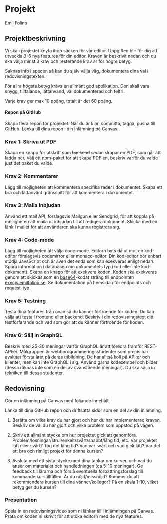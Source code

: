 # Projekt

<p class="author">Emil Folino</p>



## Projektbeskrivning

Vi ska i projektet knyta ihop säcken för vår editor. Uppgiften blir för dig att utveckla 3-6 nya features för din editor. Kraven är beskrivit nedan och du ska välja minst 3 krav och resterande krav är för högre betyg.

Saknas info i specen så kan du själv välja väg, dokumentera dina val i redovisningstexten.

För allra högsta betyg krävs en allmänt god applikation. Den skall vara snygg, tilltalande, lättanvänd, väl dokumenterad och felfri.

Varje krav ger max 10 poäng, totalt är det 60 poäng.



#### Repon på GitHub

Skapa flera repon för projektet. När du är klar, committa, tagga, pusha till GitHub. Länka till dina repon i din inlämning på Canvas.



### Krav 1: Skriva ut PDF

Skapa en knapp för utskrift som <s>backend</s> sedan skapar en PDF, som går att ladda ner. Välj ett npm-paket för att skapa PDF'en, beskriv varför du valde just det paket du valde.



### Krav 2: Kommentarer

Lägg till möjligheten att kommentera specifika rader i dokumentet. Skapa ett bra och lättanvänt gränssnitt för att kommentera i dokumentet.



### Krav 3: Maila inbjudan

Använd ett mail API, förslagsvis Mailgun eller Sendgrid, för att koppla på möjligheten att maila ut inbjudan till att redigera dokument. Skicka med en länk i mailet för att användaren ska kunna registrera sig.



### Krav 4: Code-mode

Lägg till möjligheten att välja code-mode. Editorn byts då ut mot en kod-editor förslagsvis codemirror eller monaco-editor. Din kod-editor bör enbart stödja JavaScript och är även det enda som kan exekveras enligt nedan. Spara information i databasen om dokumentets typ (kod eller inte kod-dokument). Skapa en knapp för att exekvera koden. Koden ska exekveras genom att skickas som en [base64](https://developer.mozilla.org/en-US/docs/Glossary/Base64)-kodat sträng till endpointen [execjs.emilfolino.se](https://execjs.emilfolino.se). Se dokumentation på hemsidan för endpoints och request-typ.



### Krav 5: Testning

Testa dina features från ovan så du känner förtroende för koden. Du kan välja att testa i frontend eller backend. Beskriv i din redovisningstext ditt testförfarande och vad som gör att du känner förtroende för koden.



### Krav 6: Sälj in GraphQL

Beskriv med 25-30 meningar varför GraphQL är att föredra framför REST-API:er. Målgruppen är webbprogrammeringsstudenter som precis har avslutat första året på deras utbildning. De har alltså koll på API:er och klienter, men kan inte GraphQL i sig. Använd gärna kodexempel och bilder (dessa räknas inte som en del av ovanstående meningar). Du ska sälja in tekniken till dessa studenter.



## Redovisning

Gör en inlämning på Canvas med följande innehåll:

Länka till dina GitHub repon och driftsatta sidor som en del av din inlämning.

1. Berätta om vilka krav du har gjort och hur du har  implementerad kraven. Beskriv de val du har gjort och vilka problem som uppstod på vägen.

2. Skriv ett allmänt stycke om hur projektet gick att genomföra. Problem/lösningar/strul/enkelt/svårt/snabbt/lång tid, etc. Var projektet lätt eller svårt? Tog det lång tid? Vad var svårt och vad gick lätt? Var det ett bra och rimligt projekt för denna kursen?

3. Avsluta med ett sista stycke med dina tankar om kursen och vad du anser om materialet och handledningen (ca 5-10 meningar). Ge feedback till lärarna och förslå eventuella förbättringsförslag till kommande kurstillfällen. Är du nöjd/missnöjd? Kommer du att rekommendera kursen till dina vänner/kollegor? På en skala 1-10, vilket betyg ger du kursen?



### Presentation

Spela in en redovisningsvideo som ni länkar till i inlämningen på Canvas. Prata om koden ni skrivit för att utöka editorn med de nya features.
